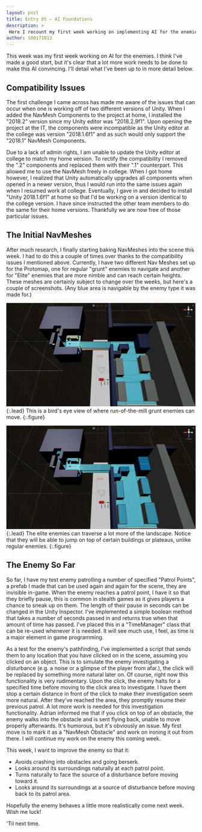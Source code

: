 ```yaml
---
layout: post
title: Entry 05 — AI Foundations
description: >
 Here I recount my first week working on implementing AI for the enemies in Project D.
author: S00171013
---
```


This week was my first week working on AI for the enemies. I think I've made a good start,
 but it's clear that a lot more work needs to be done to make this AI convincing. I'll detail what
 I've been up to in more detail below.

## Compatibility Issues

The first challenge I came across has made me aware of the issues that can occur when one is working off of
 two different versions of Unity. When I added the NavMesh Components to the project at home, I installed
 the "2018.2" version since my Unity editor was "2018.2.9f1". Upon opening the project at the IT,
 the components were incompatible as the Unity editor at the college was version "2018.1.6f1" 
 and as such would only support the "2018.1" NavMesh Components.

Due to a lack of admin rights, I am unable to update the Unity editor at college to match my home version.
 To rectify the compatibility I removed the ".2" components and replaced them with their ".1" counterpart.
 This allowed me to use the NavMesh freely in college. When I got home however, I realized that Unity
 automatically upgrades all components when opened in a newer version, thus I would run into the same
 issues again when I resumed work at college. Eventually, I gave in and decided to install 
 "Unity 2018.1.6f1" at home so that I'd be working on a version identical to the college version.
 I have since instructed the other team members to do the same for their home versions.
 Thankfully we are now free of those particular issues.

## The Initial NavMeshes

After much research, I finally starting baking NavMeshes into the scene this week. I had to do this a couple
 of times over thanks to the compatibility issues I mentioned above. Currently, I have two different Nav Meshes
 set up for the Protomap, one for regular "grunt" enemies to navigate and another for "Elite" enemies that are 
 more nimble and can reach certain heights. These meshes are certainly subject to change over the weeks, but here's
 a couple of screenshots. (Any blue area is navigable by the enemy type it was made for.)

![Grunt NavMesh](/assets/img/concept_art/jack/navMesh_grunt.png){:.lead}
This is a bird's eye view of where run-of-the-mill grunt enemies can move.
{:.figure}

![Elite NavMesh](/assets/img/concept_art/jack/navMesh_elite.png){:.lead}
The elite enemies can traverse a lot more of the landscape. Notice that they will be able to jump on top of certain buildings or plateaus, unlike regular enemies.
{:.figure}

## The Enemy So Far

So far, I have my test enemy patrolling a number of specified "Patrol Points", a prefab I made that can be used again and again for the scene, they are invisible in-game.
 When the enemy reaches a patrol point, I have it so that they briefly pause, this is common in stealth games as it gives players a chance to sneak up on them. The length 
 of their pause in seconds can be changed in the Unity Inspector. I've implemented a simple boolean method that takes a number of seconds passed in and returns true when
 that amount of time has passed. I've placed this in a "TimeManager" class that can be re-used whenever it is needed. It will see much use, I feel, as time is a major 
 element in game programming.

As a test for the enemy's pathfinding, I've implemented a script that sends them to any location that you have clicked on in the scene, assuming you clicked on an object.
This is to simulate the enemy investigating a disturbance (e.g. a noise or a glimpse of the player from afar.), the click will be replaced by something more natural later on.
Of course, right now this functionality is very rudimentary. Upon the click, the enemy halts for a specified time before moving to the click area to investigate. I have them
stop a certain distance in front of the click to make their investigation seem more natural. After they've reached the area, they promptly resume their previous patrol.
A lot more work is needed for this investigation functionality. Adrian informed me that if you click on top of an obstacle, the enemy walks into the obstacle and is 
sent flying back, unable to move properly afterwards. It's humorous, but it's obviously an issue. My first move is to mark it as a "NavMesh Obstacle" and work on 
ironing it out from there. I will continue my work on the enemy this coming week.

This week, I want to improve the enemy so that it:

*  Avoids crashing into obstacles and going berserk.
*  Looks around its surroundings naturally at each patrol point.
*  Turns naturally to face the source of a disturbance before moving toward it.
*  Looks around its surroundings at a source of disturbance before moving back to its patrol area.

Hopefully the enemy behaves a little more realistically come next week. Wish me luck!

'Til next time.